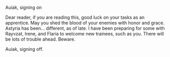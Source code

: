 Auiak, signing on

  Dear reader, if you are reading this, good luck on your tasks as an apprentice. May you shed the blood of your enemies with honor and grace.
Astyria has been... different, as of late. I have been preparing for some with Rayvzat, Irene, and Flaria to welcome new trainees, such as you.
There will be lots of trouble ahead. Beware. 

Auiak, signing off. 
